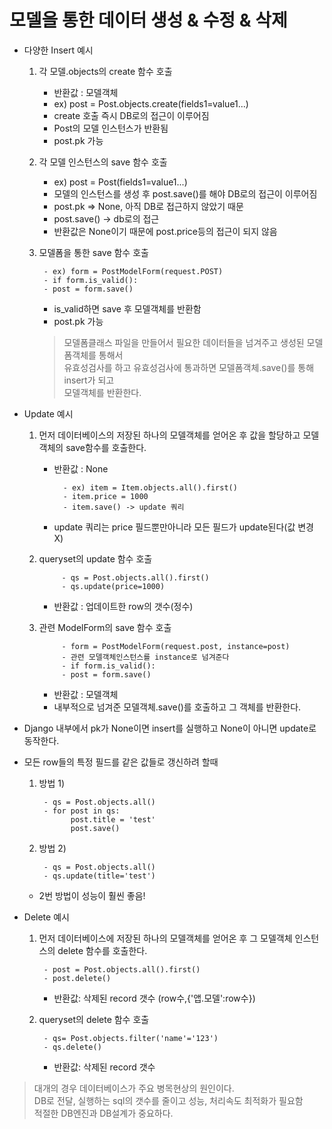 # 모델을 통한 데이터 생성 & 수정 & 삭제

- 다양한 Insert 예시
    1. 각 모델.objects의 create 함수 호출 
        - 반환값 : 모델객체
        - ex) post = Post.objects.create(fields1=value1...)
        - create 호출 즉시 DB로의 접근이 이루어짐
        - Post의 모델 인스턴스가 반환됨
        - post.pk 가능
    2. 각 모델 인스턴스의 save 함수 호출
        - ex) post = Post(fields1=value1...)
        - 모델의 인스턴스를 생성 후 post.save()를 해야 DB로의 접근이 이루어짐
        - post.pk => None, 아직 DB로 접근하지 않았기 때문
        - post.save() -> db로의 접근
        - 반환값은 None이기 때문에 post.price등의 접근이 되지 않음
    3. 모델폼을 통한 save 함수 호출
    
            - ex) form = PostModelForm(request.POST)
            - if form.is_valid():
            - post = form.save() 
        - is_valid하면 save 후 모델객체를 반환함
        - post.pk 가능
        > 모델폼클래스 파일을 만들어서 필요한 데이터들을 넘겨주고
        생성된 모델폼객체를 통해서<br> 유효성검사를 하고 유효성검사에 통과하면
        모델폼객체.save()를 통해 insert가 되고<br> 모델객체를 반환한다.
        
- Update 예시
    1. 먼저 데이터베이스의 저장된 하나의 모델객체를 얻어온 후 값을 할당하고 모델객체의 save함수를 호출한다.
        - 반환값 : None
        
                - ex) item = Item.objects.all().first()
                - item.price = 1000
                - item.save() -> update 쿼리
        - update 쿼리는 price 필드뿐만아니라 모든 필드가 update된다(값 변경 X)
    2. queryset의 update 함수 호출
    
                - qs = Post.objects.all().first()
                - qs.update(price=1000)
        - 반환값 : 업데이트한 row의 갯수(정수)
    3. 관련 ModelForm의 save 함수 호출
    
                - form = PostModelForm(request.post, instance=post)
                - 관련 모델객체인스턴스를 instance로 넘겨준다
                - if form.is_valid():
                - post = form.save()
        - 반환값 : 모델객체
        - 내부적으로 넘겨준 모델객체.save()를 호출하고 그 객체를 반환한다.

- Django 내부에서 pk가 None이면 insert를 실행하고 None이 아니면 update로 동작한다.

- 모든 row들의 특정 필드를 같은 값들로 갱신하려 할때 
    1. 방법 1)
    
            - qs = Post.objects.all()
            - for post in qs:
                  post.title = 'test'
                  post.save()
    2. 방법 2)
    
            - qs = Post.objects.all()
            - qs.update(title='test')
    -   2번 방법이 성능이 훨씬 좋음!

- Delete 예시
    1. 먼저 데이터베이스에 저장된 하나의 모델객체를 얻어온 후 그 모델객체 인스턴스의 delete 함수를 호출한다.
        
            - post = Post.objects.all().first()
            - post.delete()
        - 반환값: 삭제된 record 갯수 (row수,{'앱.모델':row수})  
    2. queryset의 delete 함수 호출
        
            - qs= Post.objects.filter('name'='123')
            - qs.delete()
        - 반환값: 삭제된 record 갯수
        
> 대개의 경우 데이터베이스가 주요 병목현상의 원인이다.<br>
DB로 전달, 실행하는 sql의 갯수를 줄이고 성능, 처리속도 최적화가 필요함<br>
적절한 DB엔진과 DB설계가 중요하다.
      